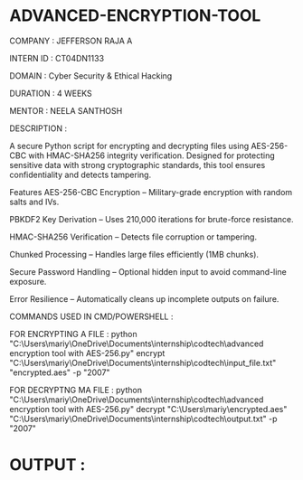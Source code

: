 # ADVANCED-ENCRYPTION-TOOL

COMPANY : JEFFERSON RAJA A 

INTERN ID : CT04DN1133

DOMAIN : Cyber Security & Ethical Hacking 

DURATION : 4 WEEKS

MENTOR : NEELA SANTHOSH

DESCRIPTION :

A secure Python script for encrypting and decrypting files using AES-256-CBC with HMAC-SHA256 integrity verification. Designed for protecting sensitive data with strong cryptographic standards, this tool ensures confidentiality and detects tampering.

Features
AES-256-CBC Encryption – Military-grade encryption with random salts and IVs.

PBKDF2 Key Derivation – Uses 210,000 iterations for brute-force resistance.

HMAC-SHA256 Verification – Detects file corruption or tampering.

Chunked Processing – Handles large files efficiently (1MB chunks).

Secure Password Handling – Optional hidden input to avoid command-line exposure.

Error Resilience – Automatically cleans up incomplete outputs on failure.


COMMANDS USED IN CMD/POWERSHELL :

FOR ENCRYPTING A FILE :
python "C:\Users\mariy\OneDrive\Documents\internship\codtech\advanced encryption tool with AES-256.py" encrypt "C:\Users\mariy\OneDrive\Documents\internship\codtech\input_file.txt" "encrypted.aes" -p "2007"

FOR DECRYPTNG MA FILE :
python "C:\Users\mariy\OneDrive\Documents\internship\codtech\advanced encryption tool with AES-256.py" decrypt "C:\Users\mariy\encrypted.aes" "C:\Users\mariy\OneDrive\Documents\internship\codtech\output.txt" -p "2007"

# OUTPUT :
